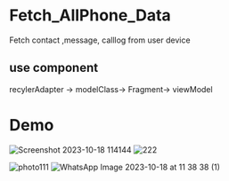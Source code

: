 # Fetch_AllPhone_Data
Fetch contact ,message, calllog from user device 

## use component
recylerAdapter -> modelClass-> Fragment-> viewModel

# Demo


![Screenshot 2023-10-18 114144](https://github.com/ajaymaurya07/Fetch_AllPhone_Data/assets/140266310/b11b989b-3799-4602-8cc8-688d2a0ef9f1)
![222](https://github.com/ajaymaurya07/Fetch_AllPhone_Data/assets/140266310/1aae8887-cfaa-4f86-bc74-a9e3faf6a28b)




![photo111](https://github.com/ajaymaurya07/Fetch_AllPhone_Data/assets/140266310/d5d09e5d-9751-49ad-9a26-d73c8081aae3)
![WhatsApp Image 2023-10-18 at 11 38 38 (1)](https://github.com/ajaymaurya07/Fetch_AllPhone_Data/assets/140266310/c21ade89-8057-489d-aec9-3c8569e411e0)

